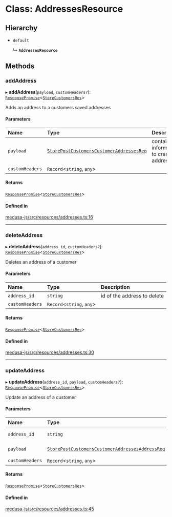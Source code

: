 # Class: AddressesResource

## Hierarchy

- `default`

  ↳ **`AddressesResource`**

## Methods

### addAddress

▸ **addAddress**(`payload`, `customHeaders?`): [`ResponsePromise`](../modules/internal.md#responsepromise)<[`StoreCustomersRes`](../modules/internal.md#storecustomersres)\>

Adds an address to a customers saved addresses

#### Parameters

| Name | Type | Description |
| :------ | :------ | :------ |
| `payload` | [`StorePostCustomersCustomerAddressesReq`](internal.StorePostCustomersCustomerAddressesReq.md) | contains information to create an address |
| `customHeaders` | `Record`<`string`, `any`\> |  |

#### Returns

[`ResponsePromise`](../modules/internal.md#responsepromise)<[`StoreCustomersRes`](../modules/internal.md#storecustomersres)\>

#### Defined in

[medusa-js/src/resources/addresses.ts:16](https://github.com/cloudnepal/medusa/blob/0b0d50b4/packages/medusa-js/src/resources/addresses.ts#L16)

___

### deleteAddress

▸ **deleteAddress**(`address_id`, `customHeaders?`): [`ResponsePromise`](../modules/internal.md#responsepromise)<[`StoreCustomersRes`](../modules/internal.md#storecustomersres)\>

Deletes an address of a customer

#### Parameters

| Name | Type | Description |
| :------ | :------ | :------ |
| `address_id` | `string` | id of the address to delete |
| `customHeaders` | `Record`<`string`, `any`\> |  |

#### Returns

[`ResponsePromise`](../modules/internal.md#responsepromise)<[`StoreCustomersRes`](../modules/internal.md#storecustomersres)\>

#### Defined in

[medusa-js/src/resources/addresses.ts:30](https://github.com/cloudnepal/medusa/blob/0b0d50b4/packages/medusa-js/src/resources/addresses.ts#L30)

___

### updateAddress

▸ **updateAddress**(`address_id`, `payload`, `customHeaders?`): [`ResponsePromise`](../modules/internal.md#responsepromise)<[`StoreCustomersRes`](../modules/internal.md#storecustomersres)\>

Update an address of a customer

#### Parameters

| Name | Type | Description |
| :------ | :------ | :------ |
| `address_id` | `string` | id of customer |
| `payload` | [`StorePostCustomersCustomerAddressesAddressReq`](internal.StorePostCustomersCustomerAddressesAddressReq.md) | address update |
| `customHeaders` | `Record`<`string`, `any`\> |  |

#### Returns

[`ResponsePromise`](../modules/internal.md#responsepromise)<[`StoreCustomersRes`](../modules/internal.md#storecustomersres)\>

#### Defined in

[medusa-js/src/resources/addresses.ts:45](https://github.com/cloudnepal/medusa/blob/0b0d50b4/packages/medusa-js/src/resources/addresses.ts#L45)
